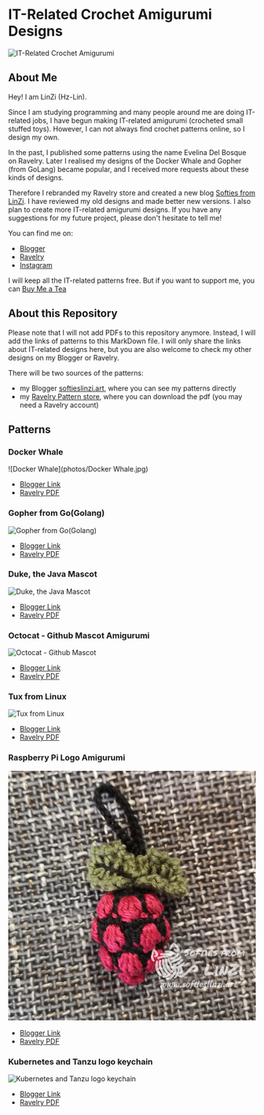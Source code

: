 # IT-Related Crochet Amigurumi Designs

![IT-Related Crochet Amigurumi](photos/All.jpg)

## About Me

Hey! I am LinZi (Hz-Lin).

Since I am studying programming and many people around me are doing IT-related jobs, I have begun making IT-related amigurumi (crocheted small stuffed toys). However, I can not always find crochet patterns online, so I design my own.

In the past, I published some patterns using the name Evelina Del Bosque on Ravelry. Later I realised my designs of the Docker Whale and Gopher (from GoLang) became popular, and I received more requests about these kinds of designs.

Therefore I rebranded my Ravelry store and created a new blog [Softies from LinZi](https://www.softieslinzi.art/).
I have reviewed my old designs and made better new versions. I also plan to create more IT-related amigurumi designs.
If you have any suggestions for my future project, please don't hesitate to tell me!

You can find me on:

- [Blogger](https://www.softieslinzi.art/)
- [Ravelry](https://www.ravelry.com/designers/huizhi-lin)
- [Instagram](https://www.instagram.com/softiesfromlinzi/)

I will keep all the IT-related patterns free. But if you want to support me, you can [Buy Me a Tea](https://www.buymeacoffee.com/hzlin)

## About this Repository

Please note that I will not add PDFs to this repository anymore. Instead, I will add the links of patterns to this MarkDown file. I will only share the links about IT-related designs here, but you are also welcome to check my other designs on my Blogger or Ravelry.

There will be two sources of the patterns:

- my Blogger [softieslinzi.art](https://www.softieslinzi.art/), where you can see my patterns directly
- my [Ravelry Pattern store](https://www.ravelry.com/designers/huizhi-lin), where you can download the pdf (you may need a Ravelry account)

## Patterns

### Docker Whale

![Docker Whale](photos/Docker Whale.jpg)

- [Blogger Link](https://www.ravelry.com/patterns/library/docker-whale-amigurumi)
- [Ravelry PDF](https://www.ravelry.com/patterns/library/docker-whale-amigurumi)

### Gopher from Go(Golang)

![Gopher from Go(Golang)](photos/Go-Gopher.jpg)

- [Blogger Link](https://www.softieslinzi.art/2022/12/gopher-from-go-golang.html)
- [Ravelry PDF](https://www.ravelry.com/patterns/library/gopher-from-golang)

### Duke, the Java Mascot

![Duke, the Java Mascot](photos/Java-Duke.jpeg)

- [Blogger Link](https://www.softieslinzi.art/2022/12/duke-java-mascot_30.html)
- [Ravelry PDF](https://www.ravelry.com/patterns/library/duke-the-java-mascot)

### Octocat - Github Mascot Amigurumi

![Octocat - Github Mascot](photos/Github-Octocat.jpg)

- [Blogger Link](https://www.softieslinzi.art/2022/05/octocat-github-mascot.html)
- [Ravelry PDF](https://www.ravelry.com/patterns/library/octocat-the-github-mascot)

### Tux from Linux

![Tux from Linux](photos/Linux-Tux.jpg)

- [Blogger Link](https://www.softieslinzi.art/2022/12/tux-from-linux.html)
- [Ravelry PDF](https://www.ravelry.com/patterns/library/tux-from-linux)

### Raspberry Pi Logo Amigurumi

![Raspberry Pi Logo Amigurumi](photos/RasberryPi.jpg)

- [Blogger Link](https://www.softieslinzi.art/2022/02/raspberry-pi-logo-amigurumi.html)
- [Ravelry PDF](https://www.ravelry.com/patterns/library/raspberry-pi-logo-amigurumi)

### Kubernetes and Tanzu logo keychain

![Kubernetes and Tanzu logo keychain](photos/Kubernetes.jpg)

- [Blogger Link](https://www.softieslinzi.art/2022/03/kubernetes-and-tanzu-keychain.html)
- [Ravelry PDF](https://www.ravelry.com/patterns/library/kubernetes-and-tanzu-keychain)
